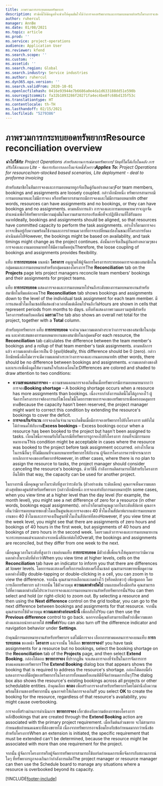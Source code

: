 ```yaml
---
title: ภาพรวมการกระทบยอดทรัพยากร
description: หัวข้อนี้ให้ข้อมูลที่จะช่วยให้คุณมั่นใจได้ว่าการจองทรัพยากรและการมอบหมายสำหรับโครงการจะสอดคล้องกัน
author: ruhercul
manager: AnnBe
ms.date: 01/08/2021
ms.topic: article
ms.prod: ''
ms.service: project-operations
audience: Application User
ms.reviewer: kfend
ms.search.scope: ''
ms.custom: ''
ms.assetid: ''
ms.search.region: Global
ms.search.industry: Service industries
ms.author: ruhercul
ms.dyn365.ops.version: ''
ms.search.validFrom: 2020-10-01
ms.openlocfilehash: 0416e93944e7b6686a0e4da1d633188dd51e590b
ms.sourcegitcommit: fa32b1893286f20271fa4ec4be8fc68bd135f53c
ms.translationtype: HT
ms.contentlocale: th-TH
ms.lasthandoff: 02/15/2021
ms.locfileid: "5279386"
---
```

# <a name="resource-reconciliation-overview"></a><span data-ttu-id="c11d8-103">ภาพรวมการกระทบยอดทรัพยากร</span><span class="sxs-lookup"><span data-stu-id="c11d8-103">Resource reconciliation overview</span></span>

<span data-ttu-id="c11d8-104">_**นำไปใช้กับ:** Project Operations สำหรับสถานการณ์ตามทรัพยากร/วัสดุที่ไม่ได้เก็บในคลัง การปรับใช้งานแบบ Lite - จัดการกับการออกใบแจ้งหนี้ชั่วคราว_</span><span class="sxs-lookup"><span data-stu-id="c11d8-104">_**Applies To:** Project Operations for resource/non-stocked based scenarios, Lite deployment - deal to proforma invoicing_</span></span>

<span data-ttu-id="c11d8-105">สำหรับสมาชิกในทีมการจองและการมอบหมายถูกจับเป็นคู่กันอย่างหลวมๆ</span><span class="sxs-lookup"><span data-stu-id="c11d8-105">For team members, bookings and assignments are loosely coupled.</span></span> <span data-ttu-id="c11d8-106">กล่าวอีกนัยหนึ่ง ทรัพยากรสามารถมีการมอบหมายและไม่มีการจอง หรือทรัพยากรสามารถมีการจองและไม่มีการมอบหมาย</span><span class="sxs-lookup"><span data-stu-id="c11d8-106">In other words, resources can have assignments and no bookings, or they can have bookings and no assignments.</span></span> <span data-ttu-id="c11d8-107">ตามหลักการแล้ว การจองและการมอบหมายควรจะถูกจัดตำแหน่งเพื่อให้ทรัพยากรมีความมุ่งมั่นในความสามารถรองรับเพื่อที่จะปฏิบัติงานที่ได้รับมอบหมาย</span><span class="sxs-lookup"><span data-stu-id="c11d8-107">Ideally, bookings and assignments should be aligned, so that resources have committed capacity to perform the task assignments.</span></span> <span data-ttu-id="c11d8-108">อย่างไรก็ตามการจองอาจจะขึ้นอยู่กับความพร้อมใช้งานและการกำหนดเวลาที่อาจจะเปลี่ยนแปลงในขณะที่โครงการยังคงดำเนินต่อไป</span><span class="sxs-lookup"><span data-stu-id="c11d8-108">However, the bookings might be based on availability, and task timings might change as the project continues.</span></span> <span data-ttu-id="c11d8-109">ดังนั้นการจับเป็นคู่กันอย่างหลวมๆของการจองและงานมอบหมายทำให้มีความยืดหยุ่น</span><span class="sxs-lookup"><span data-stu-id="c11d8-109">Therefore, the loose coupling of bookings and assignments provides flexibility.</span></span>

<span data-ttu-id="c11d8-110">แท็บ **การกระทบยอด** บนหน้า **โครงการ** อนุญาตให้ผู้จัดการโครงการกระทบยอดการจองของสมาชิกในกลุ่มคนและการมอบหมายสำหรับกลุ่มคนของโครงการ</span><span class="sxs-lookup"><span data-stu-id="c11d8-110">The **Reconciliation** tab on the **Projects** page lets project managers reconcile team members' bookings and their assignments for project teams.</span></span>

<span data-ttu-id="c11d8-111">แท็บ **การกระทบยอด** แสดงการจองและการมอบหมายไปจนถึงระดับของการมอบหมายงานสำหรับสมาชิกในทีมแต่ละคน</span><span class="sxs-lookup"><span data-stu-id="c11d8-111">The **Reconciliation** tab shows bookings and assignments down to the level of the individual task assignment for each team member.</span></span> <span data-ttu-id="c11d8-112">มีการแสดงชั่วโมงในเซลล์ที่แสดงช่วงเวลาตั้งแต่เดือนไปจนถึงวัน</span><span class="sxs-lookup"><span data-stu-id="c11d8-112">Hours are shown in cells that represent periods from months to days.</span></span> <span data-ttu-id="c11d8-113">แท็บยังแสดงภาพรวมผลรวมสุทธิสำหรับโครงการพร้อมกับคอลัมน์ **ผลรวม**</span><span class="sxs-lookup"><span data-stu-id="c11d8-113">The tab also shows an overall net total for the project, together with a **Total** column.</span></span>

<span data-ttu-id="c11d8-114">สำหรับทุกทรัพยากร แท็บ **การกระทบยอด** จะคำนวณความแตกต่างระหว่างการจองของสมาชิกในกลุ่มคน และค่าสะสมของการมอบหมายงานของสมาชิกในกลุ่มคน</span><span class="sxs-lookup"><span data-stu-id="c11d8-114">For each resource, the **Reconciliation** tab calculates the difference between the team member's bookings and a rollup of that team member's task assignments.</span></span> <span data-ttu-id="c11d8-115">ตามหลักการแล้ว ความแตกต่างนี้ควรเป็น 0 (ศูนย์)</span><span class="sxs-lookup"><span data-stu-id="c11d8-115">Ideally, this difference should be 0 (zero).</span></span> <span data-ttu-id="c11d8-116">กล่าวอีกนัยหนึ่งคือไม่ควรจะมีความแตกต่างระหว่างการจองและงานมอบหมาย</span><span class="sxs-lookup"><span data-stu-id="c11d8-116">In other words, there should be no difference between bookings and assignments.</span></span> <span data-ttu-id="c11d8-117">ความแตกต่างของสีและแรเงาเพื่อดึงดูดให้ความสนใจกับสองเงื่อนไข:</span><span class="sxs-lookup"><span data-stu-id="c11d8-117">Differences are colored and shaded to draw attention to two conditions:</span></span>

- <span data-ttu-id="c11d8-118">**ความขาดแคลนการจอง** – ความขาดแคลนการจองเกิดขึ้นเมื่อทรัพยากรมีการมอบหมายมากกว่าการจอง</span><span class="sxs-lookup"><span data-stu-id="c11d8-118">**Booking shortage** – A booking shortage occurs when a resource has more assignments than bookings.</span></span> <span data-ttu-id="c11d8-119">เนื่องจากกำลังการผลิตนี้ไม่ได้ถูกจองไว้ ผู้จัดการโครงการอาจต้องการแก้ไขเงื่อนไขนี้โดยการขยายการจองของทรัพยากรเพื่อครอบคลุมการขาด</span><span class="sxs-lookup"><span data-stu-id="c11d8-119">Because the capacity hasn't been reserved, the project manager might want to correct this condition by extending the resource's bookings to cover the deficit.</span></span>
- <span data-ttu-id="c11d8-120">**การจองเกินจำนวน** การจองเกินจำนวนจะเกิดขึ้นเมื่อมีการจองทรัพยากรไปยังโครงการ แต่ยังไม่ได้กำหนดให้กับงาน</span><span class="sxs-lookup"><span data-stu-id="c11d8-120">**Excess bookings** – Excess bookings occur when a resource has been booked to the project but hasn't been assigned to tasks.</span></span> <span data-ttu-id="c11d8-121">เงื่อนไขนี้อาจยอมรับได้ในกรณีที่ทรัพยากรถูกจองไปยังโครงการ ก่อนที่จะมีการมอบหมายงาน</span><span class="sxs-lookup"><span data-stu-id="c11d8-121">This condition might be acceptable in cases where the resource was booked to the project before task assignment occurred.</span></span> <span data-ttu-id="c11d8-122">อย่างไรก็ตาม ในกรณีอื่นๆ ที่ไม่มีแผนที่จะมอบหมายทรัพยากรให้กับงาน ผู้จัดการโครงการควรพิจารณาการยกเลิกการจองของทรัพยากร</span><span class="sxs-lookup"><span data-stu-id="c11d8-122">However, in other cases, where there is no plan to assign the resource to tasks, the project manager should consider canceling the resource's bookings.</span></span> <span data-ttu-id="c11d8-123">ด้วยวิธีนี้ กำลังการผลิตสามารถใช้สำหรับโครงการอื่นได้</span><span class="sxs-lookup"><span data-stu-id="c11d8-123">In that way, the capacity can be used for another project.</span></span>

<span data-ttu-id="c11d8-124">ในบางกรณี เมื่อคุณดูเวลาในระดับที่สูงกว่าระดับวัน (ตัวอย่างเช่น ระดับเดือน) คุณอาจเห็นความแตกต่างสุทธิของศูนย์สำหรับทรัพยากร (กล่าวอีกนัยหนึ่ง การจองเท่ากับการมอบหมาย)</span><span class="sxs-lookup"><span data-stu-id="c11d8-124">In some cases, when you view time at a higher level than the day level (for example, the month level), you might see a net difference of zero for a resource (in other words, bookings equal assignments).</span></span> <span data-ttu-id="c11d8-125">อย่างไรก็ตามถ้าคุณดูเวลาในระดับสัปดาห์ คุณอาจเห็นว่ามีการมอบหมายของชั่วโมงเป็นศูนย์และการจองของ 40 ชั่วโมงในสัปดาห์แรกแต่การมอบหมายงานของ 40 ชั่วโมงและการจองเป็นศูนย์ชั่วโมงในสัปดาห์ที่สอง</span><span class="sxs-lookup"><span data-stu-id="c11d8-125">However, if you view time at the week level, you might see that there are assignments of zero hours and bookings of 40 hours in the first week, but assignments of 40 hours and bookings of zero hours in the second week.</span></span> <span data-ttu-id="c11d8-126">โดยรวมแล้วการจองและการมอบหมายงานจะกระทบยอดแต่จะแตกต่างจากหนึ่งสัปดาห์ต่อไป</span><span class="sxs-lookup"><span data-stu-id="c11d8-126">Overall, the bookings and assignments are reconciled, but they differ from one week to the next.</span></span>

<span data-ttu-id="c11d8-127">เมื่อคุณดูเวลาในระดับที่สูงกว่า เซลล์บนแท็บ **การกระทบยอด** มีตัวบ่งชี้เพื่อแจ้งให้คุณทราบว่ามีความแตกต่างในระดับที่ต่ำกว่า</span><span class="sxs-lookup"><span data-stu-id="c11d8-127">When you view time at higher levels, cells on the **Reconciliation** tab have an indicator to inform you that there are differences at lower levels.</span></span> <span data-ttu-id="c11d8-128">โดยการแตะสองครั้งหรือการคลิกสองครั้งในเซลล์ คุณสามารถขยายเพื่อดูความแตกต่างได้</span><span class="sxs-lookup"><span data-stu-id="c11d8-128">By double-tapping or double-clicking in a cell, you can zoom in to view the difference.</span></span> <span data-ttu-id="c11d8-129">จากนั้น คุณสามารถเลือกและกดค้างไว้ (หรือคลิกขวา) เพื่อซูมออก โดยการเลือกทรัพยากร แล้วจากนั้น ใช้ตัวควบคุม **ความแตกต่างถัดไป** บนแถบเครื่องมือกริด คุณสามารถไปที่ความแตกต่างถัดไประหว่างการจองและการมอบหมายงานสำหรับทรัพยากรนั้น</span><span class="sxs-lookup"><span data-stu-id="c11d8-129">You can then select and hold (or right-click) to zoom out. By selecting a resource and then using the **Next difference** control on the grid toolbar, you can go to the next difference between bookings and assignments for that resource.</span></span> <span data-ttu-id="c11d8-130">จากนั้นคุณสามารถใช้ตัวควบคุม **ความแตกต่างก่อนหน้านี้** เพื่อกลับไป</span><span class="sxs-lookup"><span data-stu-id="c11d8-130">You can then use the **Previous difference** control to go back.</span></span> <span data-ttu-id="c11d8-131">นอกจากนี้คุณยังสามารถปิดตัวบ่งชี้ความแตกต่างและแถบนำทางภายใต้ **การตั้งค่า**</span><span class="sxs-lookup"><span data-stu-id="c11d8-131">You can also turn off the difference indicator and navigation behavior under **Settings**.</span></span>

<span data-ttu-id="c11d8-132">ถ้าคุณมีการมอบหมายงานสำหรับทรัพยากร แต่ไม่มีการจอง เลือกการขาดแคลนการจองบนแท็บ **การกระทบยอด** ของหน้า **โครงการ** และจากนั้น ให้เลือก **ขยายการจอง**</span><span class="sxs-lookup"><span data-stu-id="c11d8-132">If you have task assignments for a resource but no bookings, select the booking shortage on the **Reconciliation** tab of the **Projects** page, and then select **Extend Booking**.</span></span> <span data-ttu-id="c11d8-133">กล่องโต้ตอบ **ขยายการจอง** ที่ปรากฏขึ้น จะแสดงการจองที่จำเป็นในการจัดการการขาดแคลนของทรัพยากร</span><span class="sxs-lookup"><span data-stu-id="c11d8-133">The **Extend Booking** dialog box that appears shows the booking that is required to address the resource's shortage.</span></span> <span data-ttu-id="c11d8-134">กล่องโต้ตอบนี้ยังแสดงการจองที่มีอยู่ของทรัพยากรในโครงการทั้งหมดหรือเอนทิตีที่จัดกำหนดการอื่นๆ</span><span class="sxs-lookup"><span data-stu-id="c11d8-134">The dialog box also shows the resource's existing bookings across all projects or other schedulable entities.</span></span> <span data-ttu-id="c11d8-135">ถ้าคุณเลือก **ตกลง** เพื่อสร้างการจองสำหรับทรัพยากรโดยไม่คำนึงถึงความพร้อมใช้งานของทรัพยากรนั้น คุณอาจทำให้เกิดการจองเกิน</span><span class="sxs-lookup"><span data-stu-id="c11d8-135">If you select **OK** to create the booking for the resource, regardless of that resource's availability, you might cause overbooking.</span></span>

<span data-ttu-id="c11d8-136">การจองที่สร้างผ่านการดำเนินการ **ขยายการจอง** เกี่ยวข้องกับความต้องการของโครงการหลัก</span><span class="sxs-lookup"><span data-stu-id="c11d8-136">Bookings that are created through the **Extend Booking** action are associated with the primary project requirement.</span></span> <span data-ttu-id="c11d8-137">เมื่อเริ่มต้นส่วนขยาย จะไม่สามารถกำหนดข้อกำหนดเฉพาะที่ต้องขยายได้ เนื่องจากทรัพยากรอาจเชื่อมโยงกับข้อกำหนดมากกว่าหนึ่งข้อสำหรับโครงการ</span><span class="sxs-lookup"><span data-stu-id="c11d8-137">When an extension is initiated, the specific requirement that must be extended can't be determined, because the resource might be associated with more than one requirement for the project.</span></span>

<span data-ttu-id="c11d8-138">จากนั้น ผู้จัดการโครงการหรือผู้จัดการทรัพยากรสามารถใช้บอร์ดกำหนดการเพื่อจัดการกับสถานการณ์ใดๆ ที่ทรัพยากรถูกจองเกินกว่ากำลังการผลิต</span><span class="sxs-lookup"><span data-stu-id="c11d8-138">The project manager or resource manager can then use the Schedule board to manage any situations where a resource is overbooked beyond its capacity.</span></span>


[!INCLUDE[footer-include](../includes/footer-banner.md)]